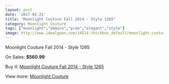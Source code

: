 ```yaml
---
layout: post
date: '2017-01-21'
title: "Moonlight Couture Fall 2014 - Style 1265"
category: Moonlight Couture
tags: ["moonlight","demure","prom","elegant","style"]
image: http://www.idealgown.com/14514-thickbox_default/moonlight-couture-fall-2014-style-1265.jpg
---
```

Moonlight Couture Fall 2014 - Style 1265

On Sales: **$560.99**
<a href="https://www.idealgown.com/en/moonlight-couture/5820-moonlight-couture-fall-2014-style-1265.html"><amp-img layout="responsive" width="600" height="600" src="//www.idealgown.com/14514-thickbox_default/moonlight-couture-fall-2014-style-1265.jpg" alt="Moonlight Couture Fall 2014 - Style 1265 0" /></a>

Buy it: [Moonlight Couture Fall 2014 - Style 1265](https://www.idealgown.com/en/moonlight-couture/5820-moonlight-couture-fall-2014-style-1265.html "Moonlight Couture Fall 2014 - Style 1265")

View more: [Moonlight Couture](https://www.idealgown.com/en/87-moonlight-couture "Moonlight Couture")